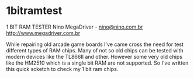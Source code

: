 # 1bitramtest

1 BIT RAM TESTER
Nino MegaDriver - nino@nino.com.br
http://www.megadriver.com.br






While repairing old arcade game boards I've came cross the need for test different types of RAM chips. Many of not so old chips can be tested with modern devices like the TL866II and other. However some very old chips like the HM2510 which is a single bit RAM are not supported. So I've written this quick scketch to check my 1 bit ram chips.

